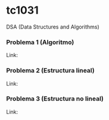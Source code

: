 # tc1031
DSA (Data Structures and Algorithms)

### Problema 1 (Algoritmo)
Link: 

### Problema 2 (Estructura lineal)
Link: 

### Problema 3 (Estructura no lineal)
Link: 
